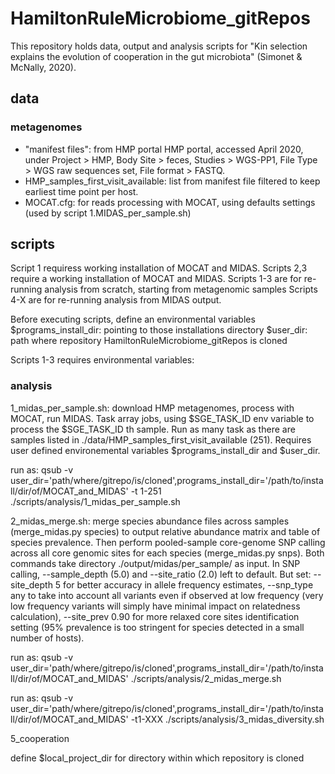 # HamiltonRuleMicrobiome_gitRepos
 
This repository holds data, output and analysis scripts for "Kin selection explains the evolution of cooperation in the gut microbiota" (Simonet & McNally, 2020).


## data

### metagenomes

- "manifest files": from HMP portal HMP portal, accessed April 2020, under Project > HMP, Body Site > feces, Studies > WGS-PP1, File Type > WGS raw sequences set, File format > FASTQ.
- HMP_samples_first_visit_available: list from manifest file filtered to keep earliest time point per host.
- MOCAT.cfg: for reads processing with MOCAT, using defaults settings (used by script 1.MIDAS_per_sample.sh)



## scripts

Script 1 requiress working installation of MOCAT and MIDAS. Scripts 2,3 require a working installation of MOCAT and MIDAS.
Scripts 1-3 are for re-running analysis from scratch, starting from metagenomic samples
Scripts 4-X are for re-running analysis from MIDAS output.

Before executing scripts, define an environmental variables
$programs_install_dir: pointing to those installations directory
$user_dir: path where repository HamiltonRuleMicrobiome_gitRepos is cloned

Scripts 1-3 requires environmental variables:


### analysis

1_midas_per_sample.sh: download HMP metagenomes, process with MOCAT, run MIDAS. Task array jobs, using $SGE_TASK_ID env variable to process the $SGE_TASK_ID th sample. Run as many task as there are samples listed in ./data/HMP_samples_first_visit_available (251). Requires user defined environemental variables $programs_install_dir and $user_dir.

run as: 
qsub -v user_dir='path/where/gitrepo/is/cloned',programs_install_dir='/path/to/install/dir/of/MOCAT_and_MIDAS' -t 1-251 ./scripts/analysis/1_midas_per_sample.sh


2_midas_merge.sh: merge species abundance files across samples (merge_midas.py species) to output relative abundance matrix and table of species prevalence. Then perform pooled-sample core-genome SNP calling across all core genomic sites for each species (merge_midas.py snps). Both commands take directory ./output/midas/per_sample/ as input. In SNP calling, --sample_depth (5.0) and --site_ratio (2.0) left to default. But set: --site_depth 5 for better accuracy in allele frequency estimates, --snp_type any to take into account all variants even if observed at low frequency (very low frequency variants will simply have minimal impact on relatedness calculation), --site_prev 0.90 for more relaxed core sites identification setting (95% prevalence is too stringent for species detected in a small number of hosts).

run as:
qsub -v user_dir='path/where/gitrepo/is/cloned',programs_install_dir='/path/to/install/dir/of/MOCAT_and_MIDAS' ./scripts/analysis/2_midas_merge.sh



run as:
qsub -v user_dir='path/where/gitrepo/is/cloned',programs_install_dir='/path/to/install/dir/of/MOCAT_and_MIDAS' -t1-XXX ./scripts/analysis/3_midas_diversity.sh

5_cooperation

define $local_project_dir for directory within which repository is cloned







